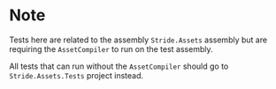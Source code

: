 # Note

Tests here are related to the assembly `Stride.Assets` assembly but are requiring the `AssetCompiler` to run on the test assembly.

All tests that can run without the `AssetCompiler` should go to `Stride.Assets.Tests` project instead.